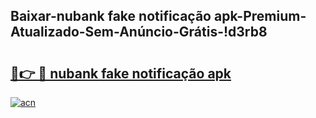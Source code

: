 
## Baixar-nubank fake notificação apk-Premium-Atualizado-Sem-Anúncio-Grátis-!d3rb8

# <h2><a href="https://andorid.site?title=nubank_fake_notificação_apk&ref=27">🔗👉 🔴 nubank fake notificação apk</a></h2>

[![acn](https://github.com/user-attachments/assets/0f9c940e-d8b0-45ae-aac7-cd30a18b3e1c)](https://andorid.site?title=nubank_fake_notificação_apk&ref=27)

